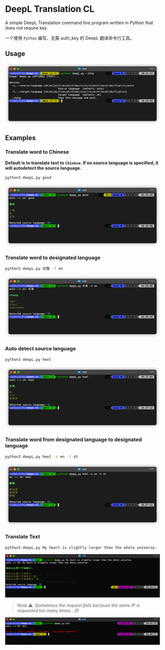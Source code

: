 # DeepL Translation CL

A simple DeepL Translation command line program written in Python that does not require key.

一个使用 `Python` 编写、无需 auth_key 的 DeepL 翻译命令行工具。

## Usage

![image-20221018202931345](https://raw.githubusercontent.com/tisfeng/ImageBed/main/uPic/image-20221018202931345-1666096171.png)

## Examples

### Translate word to Chinese

**Default is to translate text to `Chinese`. If no source language is specified, it will autodetect the source language.**

```bash
python3 deepL.py good
```

![iShot_2022-10-18_18.26.15-1666089417](https://raw.githubusercontent.com/tisfeng/ImageBed/main/uPic/iShot_2022-10-18_18.26.15-1666089417.png)

### Translate word to designated language

```bash
python3 deepL.py 优雅 -t en
```

![iShot_2022-10-18_18.26.48](https://raw.githubusercontent.com/tisfeng/ImageBed/main/uPic/iShot_2022-10-18_18.26.48-1666089479.png)

### Auto detect source language

```bash
python3 deepL.py heel
```

![iShot_2022-10-18_18.27.28](https://raw.githubusercontent.com/tisfeng/ImageBed/main/uPic/iShot_2022-10-18_18.27.28-1666095985.png)

### Translate word from designated language to designated language

```bash
python3 deepL.py heel -s en -t zh
```

![iShot_2022-10-18_18.27.59](https://raw.githubusercontent.com/tisfeng/ImageBed/main/uPic/iShot_2022-10-18_18.27.59-1666096054.png)

### Translate Text

```bash
python3 deepL.py My heart is slightly larger than the whole universe.
```

![image-20220722001625538](https://raw.githubusercontent.com/tisfeng/ImageBed/main/uPic/image-20220722001625538-1658420185.png)

> Note ⚠️: _Sometimes the request fails because the same IP is requested too many times...😓_

![image-20220722001638112](https://raw.githubusercontent.com/tisfeng/ImageBed/main/uPic/image-20220722001638112-1658420198.png)